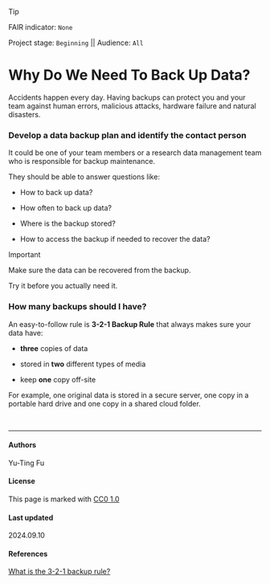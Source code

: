>[!TIP]
> FAIR indicator: <code>None</code>
> 
> Project stage: <code>Beginning</code>  || Audience: <code>All</code>

# Why Do We Need To Back Up Data?

Accidents happen every day. Having backups can protect you and your team against human errors, malicious attacks, hardware failure and natural disasters.

### Develop a data backup plan and identify the contact person

It could be one of your team members or a research data management team who is responsible for backup maintenance. 

They should be able to answer questions like:

- How to back up data?

- How often to back up data? 

- Where is the backup stored?

- How to access the backup if needed to recover the data?

>[!IMPORTANT]
>Make sure the data can be recovered from the backup.
>
>Try it before you actually need it.


### How many backups should I have? 

An easy-to-follow rule is <b>3-2-1 Backup Rule</b> that always makes sure your data have: 

  - <b>three</b> copies of data 
  
  - stored in <b>two</b> different types of media

  - keep <b>one</b> copy off-site

For example, one original data is stored in a secure server, one copy in a portable hard drive and one copy in a shared cloud folder.

<br>

---
#### Authors
Yu-Ting Fu

#### License
This page is marked with [CC0 1.0](https://creativecommons.org/publicdomain/zero/1.0/?ref=chooser-v1)

#### Last updated
2024.09.10

#### References

  [What is the 3-2-1 backup rule?](https://www.veeam.com/blog/321-backup-rule.html)
